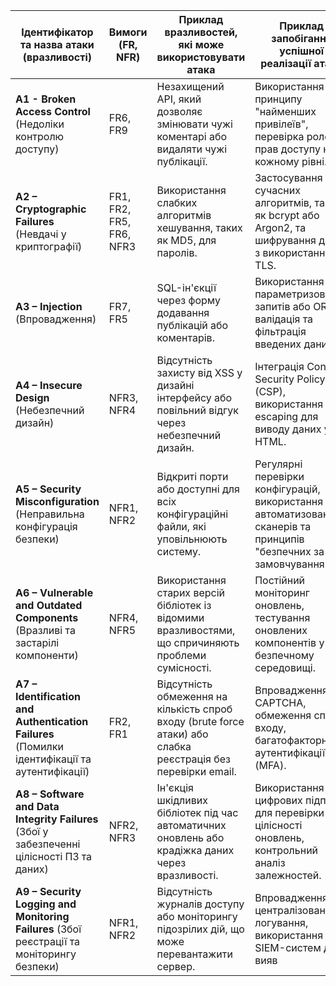 | Ідентифікатор та назва атаки (вразливості)                | Вимоги (FR, NFR)       | Приклад вразливостей, які може використовувати атака                                       | Приклад запобігання успішної реалізації атаки                                           |
|-----------------------------------------------------------|------------------------|-------------------------------------------------------------------------------------------|-----------------------------------------------------------------------------------------|
| **A1 - Broken Access Control** (Недоліки контролю доступу) | FR6, FR9              | Незахищений API, який дозволяє змінювати чужі коментарі або видаляти чужі публікації.      | Використання принципу "найменших привілеїв", перевірка ролей і прав доступу на кожному рівні. |
| **A2 – Cryptographic Failures** (Невдачі у криптографії)   | FR1, FR2, FR5, FR6, NFR3            | Використання слабких алгоритмів хешування, таких як MD5, для паролів.                     | Застосування сучасних алгоритмів, таких як bcrypt або Argon2, та шифрування даних з використанням TLS. |
| **A3 – Injection** (Впровадження)                         | FR7, FR5              | SQL-ін'єкції через форму додавання публікацій або коментарів.                              | Використання параметризованих запитів або ORM, валідація та фільтрація введених даних.   |
| **A4 – Insecure Design** (Небезпечний дизайн)             | NFR3, NFR4            | Відсутність захисту від XSS у дизайні інтерфейсу або повільний відгук через небезпечний дизайн. | Інтеграція Content Security Policy (CSP), використання escaping для виводу даних у HTML. |
| **A5 – Security Misconfiguration** (Неправильна конфігурація безпеки) | NFR1, NFR2            | Відкриті порти або доступні для всіх конфігураційні файли, які уповільнюють систему.       | Регулярні перевірки конфігурацій, використання автоматизованих сканерів та принципів "безпечних за замовчуванням". |
| **A6 – Vulnerable and Outdated Components** (Вразливі та застарілі компоненти) | NFR4, NFR5            | Використання старих версій бібліотек із відомими вразливостями, що спричиняють проблеми сумісності. | Постійний моніторинг оновлень, тестування оновлених компонентів у безпечному середовищі. |
| **A7 – Identification and Authentication Failures** (Помилки ідентифікації та аутентифікації) | FR2, FR1              | Відсутність обмеження на кількість спроб входу (brute force атаки) або слабка реєстрація без перевірки email. | Впровадження CAPTCHA, обмеження спроб входу, багатофакторної аутентифікації (MFA).      |
| **A8 – Software and Data Integrity Failures** (Збої у забезпеченні цілісності ПЗ та даних) | NFR2, NFR3            | Ін'єкція шкідливих бібліотек під час автоматичних оновлень або крадіжка даних через вразливості. | Використання цифрових підписів для перевірки цілісності оновлень, контрольний аналіз залежностей. |
| **A9 – Security Logging and Monitoring Failures** (Збої реєстрації та моніторингу безпеки) | NFR1, NFR2            | Відсутність журналів доступу або моніторингу підозрілих дій, що може перевантажити сервер. | Впровадження централізованого логування, використання SIEM-систем для вияв
